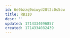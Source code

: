 ```yaml
---
id: 6e0bzzq9oiwyd28t2c0s5cw
title: RB110
desc: ''
updated: 1714334096857
created: 1714334082439
---
```

